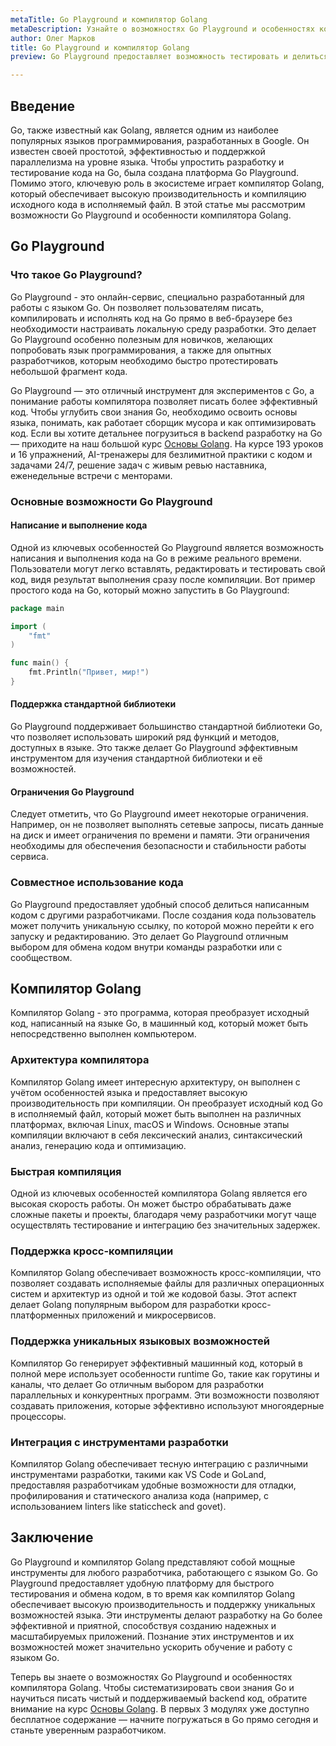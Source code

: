 ```yaml
---
metaTitle: Go Playground и компилятор Golang
metaDescription: Узнайте о возможностях Go Playground и особенностях компилятора Golang. Откройте для себя, как компилировать, тестировать и делиться кодом на языке Go.
author: Олег Марков
title: Go Playground и компилятор Golang
preview: Go Playground предоставляет возможность тестировать и делиться Go-кодом онлайн, в то время как компилятор Golang обеспечивает его эффективное выполнение и поддержку уникальных языковых возможностей.

---
```


## Введение

Go, также известный как Golang, является одним из наиболее популярных языков программирования, разработанных в Google. Он известен своей простотой, эффективностью и поддержкой параллелизма на уровне языка. Чтобы упростить разработку и тестирование кода на Go, была создана платформа Go Playground. Помимо этого, ключевую роль в экосистеме играет компилятор Golang, который обеспечивает высокую производительность и компиляцию исходного кода в исполняемый файл. В этой статье мы рассмотрим возможности Go Playground и особенности компилятора Golang.

## Go Playground

### Что такое Go Playground?

Go Playground - это онлайн-сервис, специально разработанный для работы с языком Go. Он позволяет пользователям писать, компилировать и исполнять код на Go прямо в веб-браузере без необходимости настраивать локальную среду разработки. Это делает Go Playground особенно полезным для новичков, желающих попробовать язык программирования, а также для опытных разработчиков, которым необходимо быстро протестировать небольшой фрагмент кода.

Go Playground — это отличный инструмент для экспериментов с Go, а понимание работы компилятора позволяет писать более эффективный код. Чтобы углубить свои знания Go, необходимо освоить основы языка, понимать, как работает сборщик мусора и как оптимизировать код. Если вы хотите детальнее погрузиться в backend разработку на Go — приходите на наш большой курс [Основы Golang](https://purpleschool.ru/course/go-basics?utm_source=knowledgebase&utm_medium=text&utm_campaign=go-playground-i-kompilyator-golang). На курсе 193 уроков и 16 упражнений, AI-тренажеры для безлимитной практики с кодом и задачами 24/7, решение задач с живым ревью наставника, еженедельные встречи с менторами.

### Основные возможности Go Playground

#### Написание и выполнение кода

Одной из ключевых особенностей Go Playground является возможность написания и выполнения кода на Go в режиме реального времени. Пользователи могут легко вставлять, редактировать и тестировать свой код, видя результат выполнения сразу после компиляции. Вот пример простого кода на Go, который можно запустить в Go Playground:

```go
package main

import (
	"fmt"
)

func main() {
	fmt.Println("Привет, мир!")
}
```

#### Поддержка стандартной библиотеки

Go Playground поддерживает большинство стандартной библиотеки Go, что позволяет использовать широкий ряд функций и методов, доступных в языке. Это также делает Go Playground эффективным инструментом для изучения стандартной библиотеки и её возможностей.

#### Ограничения Go Playground

Следует отметить, что Go Playground имеет некоторые ограничения. Например, он не позволяет выполнять сетевые запросы, писать данные на диск и имеет ограничения по времени и памяти. Эти ограничения необходимы для обеспечения безопасности и стабильности работы сервиса.

### Совместное использование кода

Go Playground предоставляет удобный способ делиться написанным кодом с другими разработчиками. После создания кода пользователь может получить уникальную ссылку, по которой можно перейти к его запуску и редактированию. Это делает Go Playground отличным выбором для обмена кодом внутри команды разработки или с сообществом.

## Компилятор Golang

Компилятор Golang - это программа, которая преобразует исходный код, написанный на языке Go, в машинный код, который может быть непосредственно выполнен компьютером.

### Архитектура компилятора

Компилятор Golang имеет интересную архитектуру, он выполнен с учётом особенностей языка и предоставляет высокую производительность при компиляции. Он преобразует исходный код Go в исполняемый файл, который может быть выполнен на различных платформах, включая Linux, macOS и Windows. Основные этапы компиляции включают в себя лексический анализ, синтаксический анализ, генерацию кода и оптимизацию.

### Быстрая компиляция

Одной из ключевых особенностей компилятора Golang является его высокая скорость работы. Он может быстро обрабатывать даже сложные пакеты и проекты, благодаря чему разработчики могут чаще осуществлять тестирование и интеграцию без значительных задержек.

### Поддержка кросс-компиляции

Компилятор Golang обеспечивает возможность кросс-компиляции, что позволяет создавать исполняемые файлы для различных операционных систем и архитектур из одной и той же кодовой базы. Этот аспект делает Golang популярным выбором для разработки кросс-платформенных приложений и микросервисов.

### Поддержка уникальных языковых возможностей

Компилятор Go генерирует эффективный машинный код, который в полной мере использует особенности runtime Go, такие как горутины и каналы, что делает Go отличным выбором для разработки параллельных и конкурентных программ. Эти возможности позволяют создавать приложения, которые эффективно используют многоядерные процессоры.

### Интеграция с инструментами разработки

Компилятор Golang обеспечивает тесную интеграцию с различными инструментами разработки, такими как VS Code и GoLand, предоставляя разработчикам удобные возможности для отладки, профилирования и статического анализа кода (например, с использованием linters like staticcheck and govet).

## Заключение

Go Playground и компилятор Golang представляют собой мощные инструменты для любого разработчика, работающего с языком Go. Go Playground предоставляет удобную платформу для быстрого тестирования и обмена кодом, в то время как компилятор Golang обеспечивает высокую производительность и поддержку уникальных возможностей языка. Эти инструменты делают разработку на Go более эффективной и приятной, способствуя созданию надежных и масштабируемых приложений. Познание этих инструментов и их возможностей может значительно ускорить обучение и работу с языком Go.

Теперь вы знаете о возможностях Go Playground и особенностях компилятора Golang. Чтобы систематизировать свои знания Go и научиться писать чистый и поддерживаемый backend код, обратите внимание на курс [Основы Golang](https://purpleschool.ru/course/go-basics?utm_source=knowledgebase&utm_medium=text&utm_campaign=go-playground-i-kompilyator-golang). В первых 3 модулях уже доступно бесплатное содержание — начните погружаться в Go прямо сегодня и станьте уверенным разработчиком.
